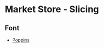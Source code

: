 # Market Store - Slicing

## Font

- [Poppins](https://fonts.google.com/specimen/Poppins?query=poppins&sidebar.open&selection.family=Poppins:ital,wght@0,400;0,500;0,600;1,400;1,500;1,600)
